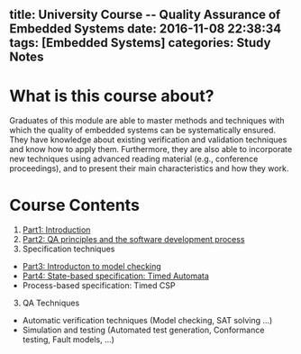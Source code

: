 title: University Course -- Quality Assurance of Embedded Systems
date: 2016-11-08 22:38:34
tags: [Embedded Systems]
categories: Study Notes
---

# What is this course about?
Graduates of this module are able to master methods and techniques with which the quality of embedded systems can be systematically ensured. They have knowledge about existing verification and validation techniques and know how to apply them. Furthermore, they are also able to incorporate new techniques using advanced reading material (e.g., conference proceedings), and to present their main characteristics and how they work.
<!-- more -->

# Course Contents
1. [Part1: Introduction](https://github.com/sulxxy/Course_Quality_assurance_of_Embedded_Systems/tree/master/Introduction)
1. [Part2: QA principles and the software development process](https://github.com/sulxxy/Course_Quality_assurance_of_Embedded_Systems/tree/master/Software_Development_Processes)
2. Specification techniques
  * [Part3: Introducton to model checking](https://github.com/sulxxy/Course_Quality_assurance_of_Embedded_Systems/tree/master/Introduction_to_Model_Checking)
  * [Part4: State-based specification: Timed Automata](https://github.com/sulxxy/Course_Quality_assurance_of_Embedded_Systems/tree/master/Model_Checking_Timed_Automata)
  * Process-based specification: Timed CSP
3. QA Techniques
  * Automatic verification techniques (Model checking, SAT solving ...)
  * Simulation and testing (Automated test generation, Conformance testing, Fault models, ...)

